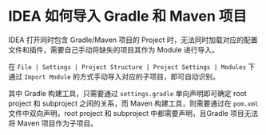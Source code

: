# IDEA 如何导入 Gradle 和 Maven 项目

IDEA 打开同时包含 Gradle/Maven 项目的 Project 时，无法同时加载对应的配置文件和插件，需要自己手动将缺失的项目其作为 Module 进行导入。

在 `File | Settings | Project Structure | Project Settings | Modules` 下通过 `Import Module` 的方式手动导入对应的子项目，即可自动识别。

其中 Gradle 构建工具，只需要通过 `settings.gradle` 单向声明即可确定 root project 和 subproject 之间的关系，而 Maven 构建工具，则需要通过在 `pom.xml` 文件中双向声明，root project 和 subproject 中都需要声明，且Gradle 项目无法将 Maven 项目作为子项目。